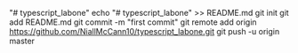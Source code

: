 "# typescript_labone" 
echo "# typescript_labone" >> README.md
git init
git add README.md
git commit -m "first commit"
git remote add origin https://github.com/NiallMcCann10/typescript_labone.git
git push -u origin master